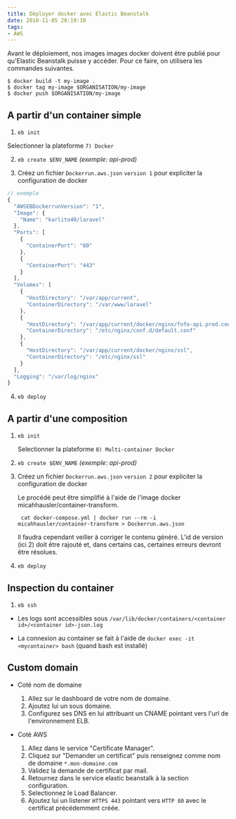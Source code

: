 ```yaml
---
title: Déployer docker avec Elastic Beanstalk 
date: 2018-11-05 20:19:10
tags:
- AWS
---
```


Avant le déploiement, nos images images docker doivent être publié pour qu'Elastic Beanstalk puisse y accéder. Pour ce faire, on utilisera les commandes suivantes.

```
$ docker build -t my-image . 
$ docker tag my-image $ORGANISATION/my-image
$ docker push $ORGANISATION/my-image
```

## A partir d'un container simple

1. `eb init`

  Selectionner la plateforme `7) Docker`

2. `eb create $ENV_NAME`  *(exemple: api-prod)*

3. Créez un fichier `Dockerrun.aws.json` `version 1` pour expliciter la configuration de docker

   
``` javascript Dockerrun.aws.json
// exemple
{
  "AWSEBDockerrunVersion": "1",
  "Image": {
    "Name": "karlito40/laravel"
  },
  "Ports": [
    {
      "ContainerPort": "80"
    },
    {
      "ContainerPort": "443"
    }
  ],
  "Volumes": [
    {
      "HostDirectory": "/var/app/current",
      "ContainerDirectory": "/var/www/laravel"
    },
    {
      "HostDirectory": "/var/app/current/docker/nginx/fofo-api.prod.conf",
      "ContainerDirectory": "/etc/nginx/conf.d/default.conf"
    },
    {
      "HostDirectory": "/var/app/current/docker/nginx/ssl",
      "ContainerDirectory": "/etc/nginx/ssl"
    }
  ],
  "Logging": "/var/log/nginx"
}
```

4. `eb deploy`


## A partir d'une composition

1. `eb init`

   Selectionner la plateforme `8) Multi-container Docker`

2. `eb create $ENV_NAME`  *(exemple: api-prod)*

3. Créez un fichier `Dockerrun.aws.json` `version 2` pour expliciter la configuration de docker
   
   Le procédé peut être simplifié à l'aide de l'image docker micahhausler/container-transform.

   ```
    cat docker-compose.yml | docker run --rm -i micahhausler/container-transform > Dockerrun.aws.json
   ```

   Il faudra cependant veiller à corriger le contenu généré. L'id de version (ici 2) doit être rajouté et, dans certains cas, certaines erreurs devront être résolues.


4. `eb deploy`

## Inspection du container

1. `eb ssh`

- Les logs sont accessibles sous `/var/lib/docker/containers/<container id>/<container id>-json.log`

- La connexion au container se fait à l'aide de `docker exec -it <mycontainer> bash` (quand bash est installé)


## Custom domain

- Coté nom de domaine

  1. Allez sur le dashboard de votre nom de domaine. 
  2. Ajoutez lui un sous domaine. 
  3. Configurez ses DNS en lui attribuant un CNAME pointant vers l'url de l'environnement ELB.

- Coté AWS

  1. Allez dans le service "Certificate Manager".
  2. Cliquez sur "Demander un certificat" puis renseignez comme nom de domaine `*.mon-domaine.com`
  3. Validez la demande de certificat par mail.
  4. Retournez dans le service elastic beanstalk à la section configuration. 
  5. Selectionnez le Load Balancer.
  6. Ajoutez lui un listener `HTTPS 443` pointant vers `HTTP 80` avec le certificat précédemment créée.